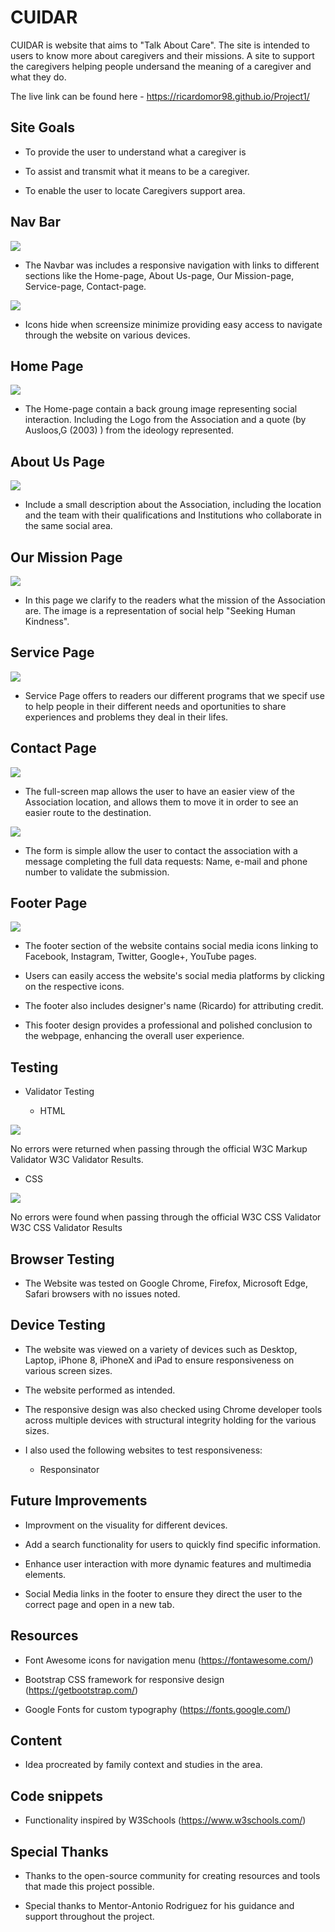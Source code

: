 # CUIDAR

CUIDAR is website that aims to "Talk About Care". The site is intended to users to know more about caregivers and their missions. 
A site to support the caregivers helping people undersand the meaning of a caregiver and what they do.

The live link can be found here - https://ricardomor98.github.io/Project1/

## Site Goals

- To provide the user to understand what a caregiver is

- To assist and transmit what it means to be a caregiver.

- To enable the user to locate Caregivers support area.

## Nav Bar

<img src="assets/images/navbar-fullscreen.png">

- The Navbar was includes a responsive navigation with links to different sections like the Home-page,  About Us-page, Our Mission-page, Service-page, Contact-page. 

<img src="assets/images/navbar-smallscreen.png">

- Icons hide when screensize minimize providing easy access to navigate through the website on various devices.

## Home Page

<img src="assets/images/home-page.png">

- The Home-page contain a back groung image representing social interaction. Including the Logo from the Association and a quote (by Ausloos,G (2003) ) from the ideology represented.

## About Us Page

<img src="assets/images/about-page.png">

- Include a small description about the Association, including the location and the team with their qualifications and Institutions who collaborate in the same social area.

## Our Mission Page

<img src="assets/images/our-missionpage.png">

- In this page we clarify to the readers what the mission of the Association are. The image is a representation of social help "Seeking Human Kindness".

## Service Page

<img src="assets/images/service-page.png">

- Service Page offers to readers our different programs that we specif use to help people in their different needs and oportunities to share experiences and problems they deal in their lifes.

## Contact Page

<img src="assets/images/map-img.png">

- The full-screen map allows the user to have an easier view of the Association location, and allows them to move it in order to see an easier route to the destination.

<img src="assets/images/contact-form.png">

- The form is simple allow the user to contact the association with a message completing the full data requests: Name, e-mail and phone number to validate the submission.

## Footer Page

<img src="assets/images/footer-page.png">

- The footer section of the website contains social media icons linking to Facebook, Instagram, Twitter, Google+, YouTube pages.

- Users can easily access the website's social media platforms by clicking on the respective icons.

- The footer also includes designer's name (Ricardo) for attributing credit.

- This footer design provides a professional and polished conclusion to the webpage, enhancing the overall user experience.

## Testing

- Validator Testing 

   - HTML

<img src="assets/images/html-validator.png">

No errors were returned when passing through the official W3C Markup Validator W3C Validator Results.

   - CSS

<img src="assets/images/css-validator.png">

No errors were found when passing through the official W3C CSS Validator
W3C CSS Validator Results

## Browser Testing

- The Website was tested on Google Chrome, Firefox, Microsoft Edge, Safari browsers with no issues noted.

## Device Testing

- The website was viewed on a variety of devices such as Desktop, Laptop, iPhone 8, iPhoneX and iPad to ensure responsiveness on various screen sizes. 

- The website performed as intended. 

- The responsive design was also checked using Chrome developer tools across multiple devices with structural integrity holding for the various sizes.

- I also used the following websites to test responsiveness:
     
     - Responsinator


## Future Improvements

- Improvment on the visuality for different devices.

- Add a search functionality for users to quickly find specific information.

- Enhance user interaction with more dynamic features and multimedia elements.

- Social Media links in the footer to ensure they direct the user to the correct page and open in a new tab.

## Resources

- Font Awesome icons for navigation menu (https://fontawesome.com/)

- Bootstrap CSS framework for responsive design (https://getbootstrap.com/)

- Google Fonts for custom typography (https://fonts.google.com/)

## Content

- Idea procreated by family context and studies in the area.

## Code snippets

- Functionality inspired by W3Schools (https://www.w3schools.com/)

## Special Thanks

- Thanks to the open-source community for creating resources and tools that made this project possible.

- Special thanks to Mentor-Antonio Rodriguez  for his guidance and support throughout the project.
